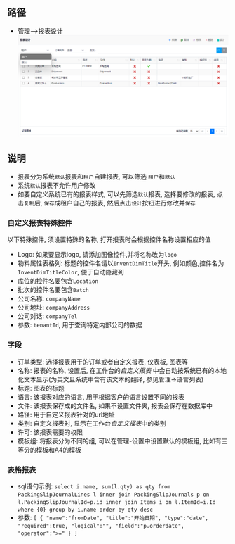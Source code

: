 ﻿## 路径

- 管理-->报表设计
![Index Report](../../images/Administration/index-report.png)

## 说明

- 报表分为系统`默认`报表和`租户`自建报表, 可以筛选 `租户`和`默认`
- 系统`默认`报表不允许用户修改
- 如要自定义系统已有的报表样式, 可以先筛选`默认`报表, 选择要修改的报表, 点击`复制`后, `保存`成租户自己的报表, 然后点击`设计`按钮进行修改并`保存`

### 自定义报表特殊控件

以下特殊控件, 须设置特殊的名称, 打开报表时会根据控件名称设置相应的值

- Logo: 如果要显示logo, 请添加图像控件,并将名称改为`logo`
- 物料属性表格列: 标题的控件名请以`InventDimTitle`开头, 例如颜色,控件名为`InventDimTitleColor`, 便于自动隐藏列
- 库位的控件名要包含`Location`
- 批次的控件名要包含`Batch`
- 公司名称: `companyName`
- 公司地址: `companyAddress`
- 公司对话: `companyTel`
- 参数: `tenantId`, 用于查询特定内部公司的数据

### 字段

- 订单类型: 选择报表用于的订单或者自定义报表, 仪表板, 图表等
- 名称: 报表的名称, 设置后, 在工作台的*自定义报表* 中会自动按系统已有的本地化文本显示(为英文且系统中含有该文本的翻译, 参见管理->语言列表)
- 标题: 图表的标题
- 语言: 该报表对应的语言, 用于根据客户的语言设置不同的报表
- 文件: 该报表保存成的文件名, 如果不设置文件夹, 报表会保存在数据库中
- 路径: 用于自定义报表针对的url地址
- 类别: 自定义报表时, 显示在工作台*自定义报表*中的类别
- 许可: 该报表需要的权限
- 模板组: 将报表分为不同的组, 可以在管理-设置中设置默认的模板组, 比如有三等分的模板和A4的模板

### 表格报表

- sql语句示例:
    `select i.name, sum(l.qty) as qty from PackingSlipJournalLines l inner join PackingSlipJournals p on l.PackingSlipJournalId=p.id inner join Items i on l.ItemId=i.Id where {0}
group by i.name
order by qty desc`
- 参数:
`[
    {
        "name":"fromDate",
        "title":"开始日期",
        "type":"date",
        "required":true,
        "logical":"",
        "field":"p.orderdate",
        "operator":">="
    }
]`
